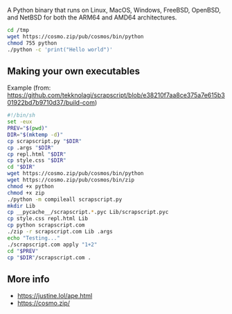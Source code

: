 A Python binary that runs on Linux, MacOS, Windows, FreeBSD, OpenBSD, and NetBSD for both the ARM64 and AMD64 architectures.

```bash
cd /tmp
wget https://cosmo.zip/pub/cosmos/bin/python
chmod 755 python
./python -c 'print("Hello world")'
```

## Making your own executables

Example (from: https://github.com/tekknolagi/scrapscript/blob/e38210f7aa8ce375a7e615b301922bd7b9710d37/build-com)

```bash
#!/bin/sh
set -eux
PREV="$(pwd)"
DIR="$(mktemp -d)"
cp scrapscript.py "$DIR"
cp .args "$DIR"
cp repl.html "$DIR"
cp style.css "$DIR"
cd "$DIR"
wget https://cosmo.zip/pub/cosmos/bin/python
wget https://cosmo.zip/pub/cosmos/bin/zip
chmod +x python
chmod +x zip
./python -m compileall scrapscript.py
mkdir Lib
cp __pycache__/scrapscript.*.pyc Lib/scrapscript.pyc
cp style.css repl.html Lib
cp python scrapscript.com
./zip -r scrapscript.com Lib .args
echo "Testing..."
./scrapscript.com apply "1+2"
cd "$PREV"
cp "$DIR"/scrapscript.com .
```

## More info

- https://justine.lol/ape.html
- https://cosmo.zip/
